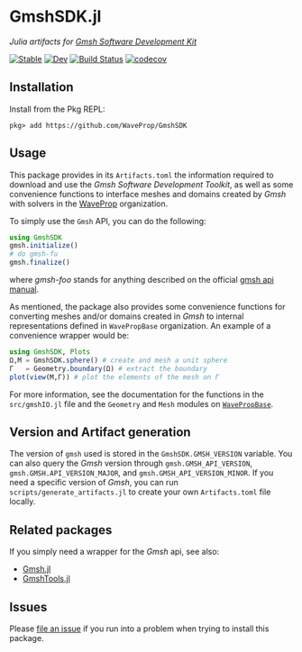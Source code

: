 # GmshSDK.jl
*Julia artifacts for [Gmsh Software Development
Kit](https://gmsh.info/#Download)*

[![Stable](https://img.shields.io/badge/docs-stable-blue.svg)](https://WaveProp.github.io/GmshSDK/stable)
[![Dev](https://img.shields.io/badge/docs-dev-blue.svg)](https://WaveProp.github.io/GmshSDK/dev)
[![Build
Status](https://github.com/WaveProp/GmshSDK/workflows/CI/badge.svg)](https://github.com/WaveProp/GmshSDK/actions)
[![codecov](https://codecov.io/gh/WaveProp/GmshSDK/branch/main/graph/badge.svg?token=codJo03vp6)](https://codecov.io/gh/WaveProp/GmshSDK)


## Installation
Install from the Pkg REPL:
```
pkg> add https://github.com/WaveProp/GmshSDK
```

## Usage

This package provides in its `Artifacts.toml` the information required to
download and use the *Gmsh Software Development Toolkit*, as well as some
convenience functions to interface meshes and domains created by *Gmsh* with
solvers in the [WaveProp](https://github.com/WaveProp) organization.

To simply use the `Gmsh` API, you can do the following:

```julia
using GmshSDK
gmsh.initialize()
# do gmsh-fu
gmsh.finalize()
```
where *gmsh-foo* stands for anything described on the official [gmsh api
    manual](https://gmsh.info/doc/texinfo/gmsh.html#Gmsh-API).

As mentioned, the package also provides some convenience functions for
converting meshes and/or domains created in *Gmsh* to internal representations
defined in `WavePropBase` organization. An example of a convenience wrapper would
be:

```julia
using GmshSDK, Plots
Ω,M = GmshSDK.sphere() # create and mesh a unit sphere
Γ   = Geometry.boundary(Ω) # extract the boundary
plot(view(M,Γ)) # plot the elements of the mesh on Γ
```

For more information, see the documentation for the functions in the
`src/gmshIO.jl` file and the `Geometry` and `Mesh` modules on [`WavePropBase`](https://github.com/WaveProp/WavePropBase).


## Version and Artifact generation

The version of `gmsh` used is stored in the `GmshSDK.GMSH_VERSION` variable. You
can also query the *Gmsh* version through `gmsh.GMSH_API_VERSION`,
`gmsh.GMSH.API_VERSION_MAJOR`, and `gmsh.GMSH_API_VERSION_MINOR`. If you need a
specific version of *Gmsh*, you can run `scripts/generate_artifacts.jl` to
create your own `Artifacts.toml` file locally.

## Related packages

If you simply need a wrapper for the *Gmsh* api, see also:

- [Gmsh.jl](https://github.com/JuliaFEM/Gmsh.jl)
- [GmshTools.jl](https://github.com/shipengcheng1230/GmshTools.jl)


## Issues

Please [file an issue](https://github.com/WaveProp/GmshSDK/issues) if you run
into a problem when trying to install this package.


